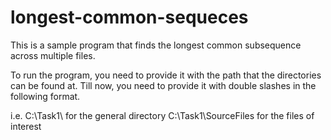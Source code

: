 # longest-common-sequeces

This is a sample program that finds the longest common subsequence across multiple files.

To run the program, you need to provide it with the path that the directories can be found at. Till now, you need to provide it with double slashes in the following format.

i.e. 
C:\\Task1\\             for the general directory
C:\\Task1\\SourceFiles  for the files of interest

